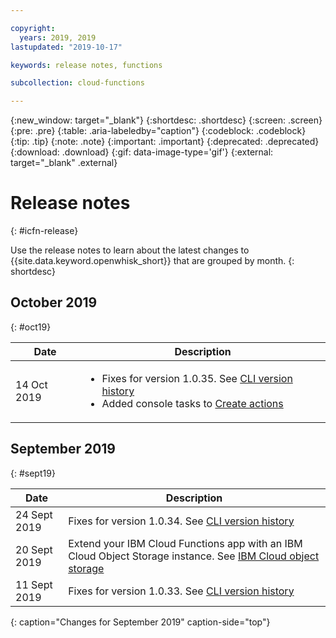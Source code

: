 ```yaml
---

copyright:
  years: 2019, 2019
lastupdated: "2019-10-17"

keywords: release notes, functions

subcollection: cloud-functions

---
```


{:new_window: target="_blank"}
{:shortdesc: .shortdesc}
{:screen: .screen}
{:pre: .pre}
{:table: .aria-labeledby="caption"}
{:codeblock: .codeblock}
{:tip: .tip}
{:note: .note}
{:important: .important}
{:deprecated: .deprecated}
{:download: .download}
{:gif: data-image-type='gif'}
{:external: target="_blank" .external}

# Release notes
{: #icfn-release}

Use the release notes to learn about the latest changes to {{site.data.keyword.openwhisk_short}} that are grouped by month.
{: shortdesc}

## October 2019
{: #oct19}

| Date | Description |
| --------- | -------- |
| 14 Oct 2019 | <ul><li>Fixes for version 1.0.35. See [CLI version history](/docs/openwhisk?topic=cloud-functions-cli_versions)</li><li>Added console tasks to [Create actions](/docs/openwhisk?topic=cloud-functions-actions)</li></ul> |

## September 2019
{: #sept19}

| Date | Description |
| --------- | -------- |
| 24 Sept 2019 | Fixes for version 1.0.34. See [CLI version history](/docs/openwhisk?topic=cloud-functions-cli_versions) |
| 20 Sept 2019 |  Extend your IBM Cloud Functions app with an IBM Cloud Object Storage instance. See [IBM Cloud object storage](/docs/openwhisk?topic=cloud-functions-pkg_obstorage) |
| 11 Sept 2019 | Fixes for version 1.0.33. See [CLI version history](/docs/openwhisk?topic=cloud-functions-cli_versions) |
{: caption="Changes for September 2019" caption-side="top"}
